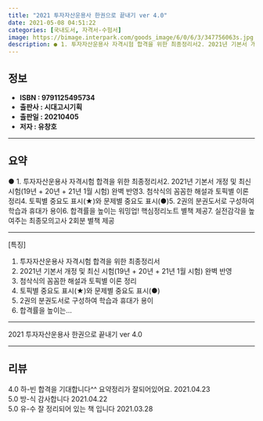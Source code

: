 ```yaml
---
title: "2021 투자자산운용사 한권으로 끝내기 ver 4.0"
date: 2021-05-08 04:51:22
categories: [국내도서, 자격서-수험서]
image: https://bimage.interpark.com/goods_image/6/0/6/3/347756063s.jpg
description: ● 1. 투자자산운용사 자격시험 합격을 위한 최종정리서2. 2021년 기본서 개정 및 최신 시험(19년 + 20년 + 21년 1월 시험) 완벽 반영3. 첨삭식의 꼼꼼한 해설과 토픽별 이론 정리4. 토픽별 중요도 표시(★)와 문제별 중요도 표시(●)5. 2권의 분권도서로 구성하여 학습과
---
```


## **정보**

- **ISBN : 9791125495734**
- **출판사 : 시대고시기획**
- **출판일 : 20210405**
- **저자 : 유창호**

------



## **요약**

●  1. 투자자산운용사 자격시험 합격을 위한 최종정리서2. 2021년 기본서 개정 및 최신 시험(19년 + 20년 + 21년 1월 시험) 완벽 반영3. 첨삭식의 꼼꼼한 해설과 토픽별 이론 정리4. 토픽별 중요도 표시(★)와 문제별 중요도 표시(●)5. 2권의 분권도서로 구성하여 학습과 휴대가 용이6. 합격률을 높이는 워밍업! 핵심정리노트 별책 제공7. 실전감각을 높여주는 최종모의고사 2회분 별책 제공

------

[특징]
1. 투자자산운용사 자격시험 합격을 위한 최종정리서
2. 2021년 기본서 개정 및 최신 시험(19년 + 20년 + 21년 1월 시험) 완벽 반영
3. 첨삭식의 꼼꼼한 해설과 토픽별 이론 정리
4. 토픽별 중요도 표시(★)와 문제별 중요도 표시(●)
5. 2권의 분권도서로 구성하여 학습과 휴대가 용이
6. 합격률을 높이는... 

------


2021 투자자산운용사 한권으로 끝내기 ver 4.0 

------


## **리뷰** 

4.0 하-빈 합격을 기대합니다^^
요약정리가 잘되어있어요. 2021.04.23 <br/>5.0 방-식 감사합니다 2021.04.22 <br/>5.0 유-수 잘 정리되어 있는 책 입니다 2021.03.28 <br/>
